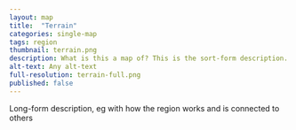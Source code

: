```yaml
---
layout: map
title:  "Terrain"
categories: single-map
tags: region
thumbnail: terrain.png
description: What is this a map of? This is the sort-form description.
alt-text: Any alt-text
full-resolution: terrain-full.png
published: false
---
```


Long-form description, eg with how the region works and is connected to others
